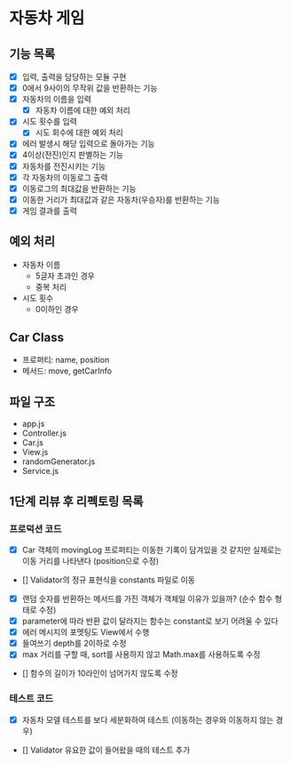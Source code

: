 # 자동차 게임

## 기능 목록

- [x] 입력, 출력을 담당하는 모듈 구현
- [x] 0에서 9사이의 무작위 값을 반환하는 기능
- [x] 자동차의 이름을 입력
  - [x] 자동차 이름에 대한 예외 처리
- [x] 시도 횟수를 입력
  - [x] 시도 회수에 대한 예외 처리
- [x] 에러 발생시 해당 입력으로 돌아가는 기능
- [x] 4이상(전진)인지 판별하는 기능
- [x] 자동차를 전진시키는 기능
- [x] 각 자동차의 이동로그 출력
- [x] 이동로그의 최대값을 반환하는 기능
- [x] 이동한 거리가 최대값과 같은 자동차(우승자)를 반환하는 기능
- [x] 게임 결과를 출력

## 예외 처리

- 자동차 이름
  - 5글자 초과인 경우
  - 중복 처리
- 시도 횟수
  - 0이하인 경우

## Car Class

- 프로퍼티: name, position
- 메서드: move, getCarInfo

## 파일 구조

- app.js
- Controller.js
- Car.js
- View.js
- randomGenerator.js
- Service.js

## 1단계 리뷰 후 리펙토링 목록

### 프로덕션 코드

- [x] Car 객체의 movingLog 프로퍼티는 이동한 기록이 담겨있을 것 같지만 실제로는
      이동 거리를 나타낸다 (position으로 수정)
- [] Validator의 정규 표현식을 constants 파일로 이동
- [x] 랜덤 숫자를 반환하는 메서드를 가진 객체가 객체일 이유가 있을까? (순수 함수
      형태로 수정)
- [x] parameter에 따라 반환 값이 달라지는 함수는 constant로 보기 어려울 수 있다
- [x] 에러 메시지의 포멧팅도 View에서 수행
- [x] 들여쓰기 depth를 2이하로 수정
- [x] max 거리를 구할 때, sort를 사용하지 않고 Math.max를 사용하도록 수정
- [] 함수의 길이가 10라인이 넘어가지 않도록 수정

### 테스트 코드

- [x] 자동차 모델 테스트를 보다 세분화하여 테스트 (이동하는 경우와 이동하지 않는
      경우)
- [] Validator 유요한 값이 들어왔을 때의 테스트 추가
